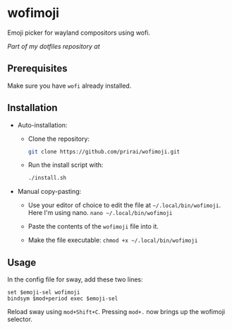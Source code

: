 # wofimoji

Emoji picker for wayland compositors using wofi.

*Part of my dotfiles repository at*

## Prerequisites

Make sure you have `wofi` already installed.

## Installation

* Auto-installation:
  
  * Clone the repository:
    
    ```bash
    git clone https://github.com/prirai/wofimoji.git
    ```
  
  * Run the install script with:
    
    ```bash
    ./install.sh
    ```
- Manual copy-pasting:
  
  - Use your editor of choice to edit the file at `~/.local/bin/wofimoji`. Here I'm using nano. `nano ~/.local/bin/wofimoji`
  
  - Paste the contents of the `wofimoji` file into it.
  
  - Make the file executable: `chmod +x ~/.local/bin/wofimoji`

## Usage

In the config file for sway, add these two lines:

```
set $emoji-sel wofimoji
bindsym $mod+period exec $emoji-sel
```

Reload sway using `mod+Shift+C`. Pressing `mod+.` now brings up the wofimoji selector.